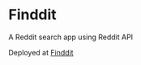 # Finddit
A Reddit search app using Reddit API

Deployed at [Finddit](https://ishangarg2596.github.io/Finddit/)
